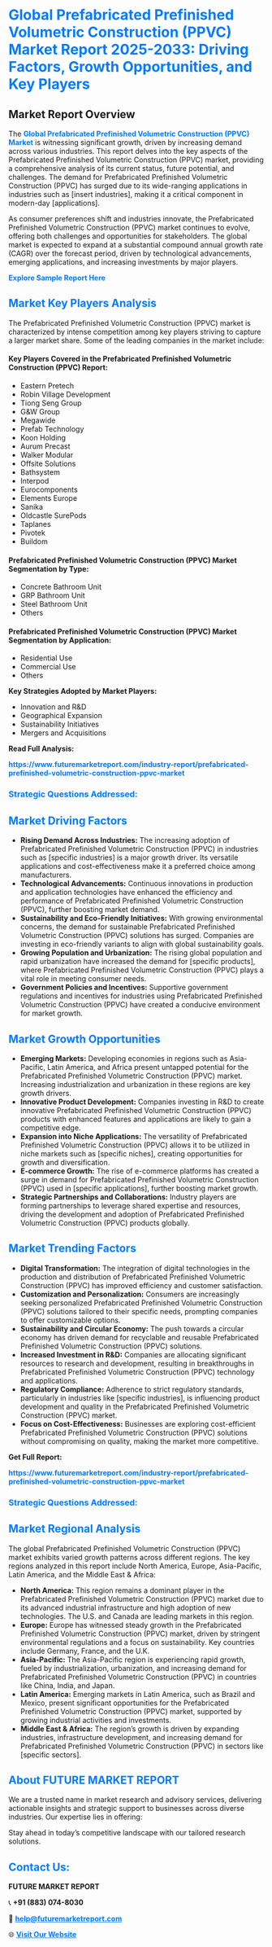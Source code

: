 <h1 style="color: #007BFF;">Global Prefabricated Prefinished Volumetric Construction (PPVC) Market Report 2025-2033: Driving Factors, Growth Opportunities, and Key Players</h1>

<section id="overview">
<h2>Market Report Overview</h2>
<p>The <a href="https://www.futuremarketreport.com/industry-report/prefabricated-prefinished-volumetric-construction-ppvc-market" style="color: #007BFF; text-decoration: none;"><strong>Global Prefabricated Prefinished Volumetric Construction (PPVC) Market</strong></a> is witnessing significant growth, driven by increasing demand across various industries. This report delves into the key aspects of the Prefabricated Prefinished Volumetric Construction (PPVC) market, providing a comprehensive analysis of its current status, future potential, and challenges. The demand for Prefabricated Prefinished Volumetric Construction (PPVC) has surged due to its wide-ranging applications in industries such as [insert industries], making it a critical component in modern-day [applications].</p>
<p>As consumer preferences shift and industries innovate, the Prefabricated Prefinished Volumetric Construction (PPVC) market continues to evolve, offering both challenges and opportunities for stakeholders. The global market is expected to expand at a substantial compound annual growth rate (CAGR) over the forecast period, driven by technological advancements, emerging applications, and increasing investments by major players.</p>
</section>

<section id="overview">
<p><a href="https://www.futuremarketreport.com/request-sample/reportId=31830" style="color: #007BFF; text-decoration: none;"><strong>Explore Sample Report Here</strong></a></p>
</section>

<section id="key-players">
<h2 style="color: #007BFF;">Market Key Players Analysis</h2>
<p>The Prefabricated Prefinished Volumetric Construction (PPVC) market is characterized by intense competition among key players striving to capture a larger market share. Some of the leading companies in the market include:</p>
<h4>Key Players Covered in the Prefabricated Prefinished Volumetric Construction (PPVC) Report:</h4>
<ul><li>Eastern Pretech</li><li>Robin Village Development</li><li>Tiong Seng Group</li><li>G&amp;W Group</li><li>Megawide</li><li>Prefab Technology</li><li>Koon Holding</li><li>Aurum Precast</li><li>Walker Modular</li><li>Offsite Solutions</li><li>Bathsystem</li><li>Interpod</li><li>Eurocomponents</li><li>Elements Europe</li><li>Sanika</li><li>Oldcastle SurePods</li><li>Taplanes</li><li>Pivotek</li><li>Buildom</li></ul>
<h4>Prefabricated Prefinished Volumetric Construction (PPVC) Market Segmentation by Type:</h4>
<ul><li>Concrete Bathroom Unit</li><li>GRP Bathroom Unit</li><li>Steel Bathroom Unit</li><li>Others</li></ul>

<h4>Prefabricated Prefinished Volumetric Construction (PPVC) Market Segmentation by Application:</h4>
<ul><li>Residential Use</li><li>Commercial Use</li><li>Others</li></ul>
<p><strong>Key Strategies Adopted by Market Players:</strong></p>
<ul>
<li>Innovation and R&D</li>
<li>Geographical Expansion</li>
<li>Sustainability Initiatives</li>
<li>Mergers and Acquisitions</li>
</ul>
</section>

<section>
<p><strong>Read Full Analysis: </strong></p><a href="https://www.futuremarketreport.com/industry-report/prefabricated-prefinished-volumetric-construction-ppvc-market" style="color: #007BFF; text-decoration: none;"><strong>https://www.futuremarketreport.com/industry-report/prefabricated-prefinished-volumetric-construction-ppvc-market</strong></a>
<h3 style="color: #007BFF;">Strategic Questions Addressed:</h3>
</section>

<section id="driving-factors">
<h2 style="color: #007BFF;">Market Driving Factors</h2>
<ul>
<li><strong>Rising Demand Across Industries:</strong> The increasing adoption of Prefabricated Prefinished Volumetric Construction (PPVC) in industries such as [specific industries] is a major growth driver. Its versatile applications and cost-effectiveness make it a preferred choice among manufacturers.</li>
<li><strong>Technological Advancements:</strong> Continuous innovations in production and application technologies have enhanced the efficiency and performance of Prefabricated Prefinished Volumetric Construction (PPVC), further boosting market demand.</li>
<li><strong>Sustainability and Eco-Friendly Initiatives:</strong> With growing environmental concerns, the demand for sustainable Prefabricated Prefinished Volumetric Construction (PPVC) solutions has surged. Companies are investing in eco-friendly variants to align with global sustainability goals.</li>
<li><strong>Growing Population and Urbanization:</strong> The rising global population and rapid urbanization have increased the demand for [specific products], where Prefabricated Prefinished Volumetric Construction (PPVC) plays a vital role in meeting consumer needs.</li>
<li><strong>Government Policies and Incentives:</strong> Supportive government regulations and incentives for industries using Prefabricated Prefinished Volumetric Construction (PPVC) have created a conducive environment for market growth.</li>
</ul>
</section>

<section id="growth-opportunities">
<h2 style="color: #007BFF;">Market Growth Opportunities</h2>
<ul>
<li><strong>Emerging Markets:</strong> Developing economies in regions such as Asia-Pacific, Latin America, and Africa present untapped potential for the Prefabricated Prefinished Volumetric Construction (PPVC) market. Increasing industrialization and urbanization in these regions are key growth drivers.</li>
<li><strong>Innovative Product Development:</strong> Companies investing in R&D to create innovative Prefabricated Prefinished Volumetric Construction (PPVC) products with enhanced features and applications are likely to gain a competitive edge.</li>
<li><strong>Expansion into Niche Applications:</strong> The versatility of Prefabricated Prefinished Volumetric Construction (PPVC) allows it to be utilized in niche markets such as [specific niches], creating opportunities for growth and diversification.</li>
<li><strong>E-commerce Growth:</strong> The rise of e-commerce platforms has created a surge in demand for Prefabricated Prefinished Volumetric Construction (PPVC) used in [specific applications], further boosting market growth.</li>
<li><strong>Strategic Partnerships and Collaborations:</strong> Industry players are forming partnerships to leverage shared expertise and resources, driving the development and adoption of Prefabricated Prefinished Volumetric Construction (PPVC) products globally.</li>
</ul>
</section>

<section id="trending-factors">
<h2 style="color: #007BFF;">Market Trending Factors</h2>
<ul>
<li><strong>Digital Transformation:</strong> The integration of digital technologies in the production and distribution of Prefabricated Prefinished Volumetric Construction (PPVC) has improved efficiency and customer satisfaction.</li>
<li><strong>Customization and Personalization:</strong> Consumers are increasingly seeking personalized Prefabricated Prefinished Volumetric Construction (PPVC) solutions tailored to their specific needs, prompting companies to offer customizable options.</li>
<li><strong>Sustainability and Circular Economy:</strong> The push towards a circular economy has driven demand for recyclable and reusable Prefabricated Prefinished Volumetric Construction (PPVC) solutions.</li>
<li><strong>Increased Investment in R&D:</strong> Companies are allocating significant resources to research and development, resulting in breakthroughs in Prefabricated Prefinished Volumetric Construction (PPVC) technology and applications.</li>
<li><strong>Regulatory Compliance:</strong> Adherence to strict regulatory standards, particularly in industries like [specific industries], is influencing product development and quality in the Prefabricated Prefinished Volumetric Construction (PPVC) market.</li>
<li><strong>Focus on Cost-Effectiveness:</strong> Businesses are exploring cost-efficient Prefabricated Prefinished Volumetric Construction (PPVC) solutions without compromising on quality, making the market more competitive.</li>
</ul>
</section>

<section>
<p><strong>Get Full Report: </strong></p><a href="https://www.futuremarketreport.com/industry-report/prefabricated-prefinished-volumetric-construction-ppvc-market" style="color: #007BFF; text-decoration: none;"><strong>https://www.futuremarketreport.com/industry-report/prefabricated-prefinished-volumetric-construction-ppvc-market</strong></a>
<h3 style="color: #007BFF;">Strategic Questions Addressed:</h3>
</section>


<section id="regional-analysis">
<h2 style="color: #007BFF;">Market Regional Analysis</h2>
<p>The global Prefabricated Prefinished Volumetric Construction (PPVC) market exhibits varied growth patterns across different regions. The key regions analyzed in this report include North America, Europe, Asia-Pacific, Latin America, and the Middle East & Africa:</p>
<ul>
<li><strong>North America:</strong> This region remains a dominant player in the Prefabricated Prefinished Volumetric Construction (PPVC) market due to its advanced industrial infrastructure and high adoption of new technologies. The U.S. and Canada are leading markets in this region.</li>
<li><strong>Europe:</strong> Europe has witnessed steady growth in the Prefabricated Prefinished Volumetric Construction (PPVC) market, driven by stringent environmental regulations and a focus on sustainability. Key countries include Germany, France, and the U.K.</li>
<li><strong>Asia-Pacific:</strong> The Asia-Pacific region is experiencing rapid growth, fueled by industrialization, urbanization, and increasing demand for Prefabricated Prefinished Volumetric Construction (PPVC) in countries like China, India, and Japan.</li>
<li><strong>Latin America:</strong> Emerging markets in Latin America, such as Brazil and Mexico, present significant opportunities for the Prefabricated Prefinished Volumetric Construction (PPVC) market, supported by growing industrial activities and investments.</li>
<li><strong>Middle East & Africa:</strong> The region’s growth is driven by expanding industries, infrastructure development, and increasing demand for Prefabricated Prefinished Volumetric Construction (PPVC) in sectors like [specific sectors].</li>
</ul>
</section>

<footer>
<h2 style="color: #007BFF;">About FUTURE MARKET REPORT</h2>
<p>We are a trusted name in market research and advisory services, delivering actionable insights and strategic support to businesses across diverse industries. Our expertise lies in offering:</p>

<p>Stay ahead in today’s competitive landscape with our tailored research solutions.</p>

<h2 style="color: #007BFF;">Contact Us:</h2>
<p><strong>FUTURE MARKET REPORT</strong></p>
<p>📞 <strong>+91 (883) 074-8030</strong></p>
<p>📧 <strong><a href="mailto:help@futuremarketreport.com" style="color: #007BFF;">help@futuremarketreport.com</a></strong></p>
<p>🌐 <strong><a href="https://www.futuremarketreport.com/" style="color: #007BFF;">Visit Our Website</a></strong></p>
</footer>